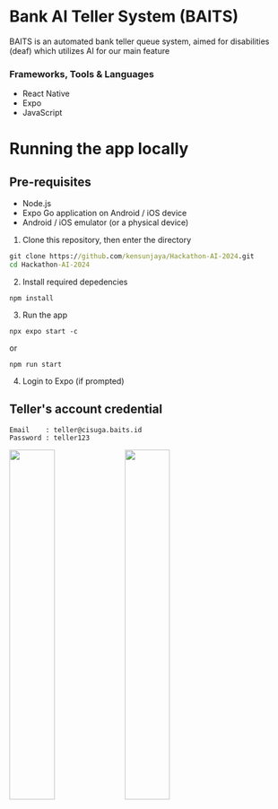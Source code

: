 # Bank AI Teller System (BAITS)
BAITS is an automated bank teller queue system, aimed for disabilities (deaf) which utilizes AI for our main feature

### Frameworks, Tools & Languages
- React Native
- Expo
- JavaScript

# Running the app locally
## Pre-requisites
- Node.js
- Expo Go application on Android / iOS device
- Android / iOS emulator (or a physical device)

1. Clone this repository, then enter the directory
```cmd
git clone https://github.com/kensunjaya/Hackathon-AI-2024.git
cd Hackathon-AI-2024
```
2. Install required depedencies
```
npm install
```
3. Run the app
```
npx expo start -c
```
or
```
npm run start
```
4. Login to Expo (if prompted)

## Teller's account credential
```
Email    : teller@cisuga.baits.id
Password : teller123
```
<div style="flex">
  <img src="https://imgur.com/sartMcQ.png" width=40% height=40%>
  <img src="https://imgur.com/eD1Bt1g.png" width=40% height=40%>
</div>
